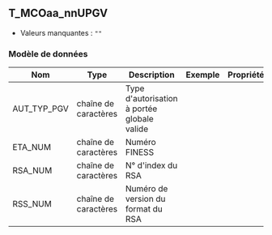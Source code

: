## T_MCOaa_nnUPGV

- Valeurs manquantes : `""`

### Modèle de données

|Nom|Type|Description|Exemple|Propriétés|
|-|-|-|-|-|
|AUT_TYP_PGV|chaîne de caractères|Type d'autorisation à portée globale valide |||
|ETA_NUM|chaîne de caractères|Numéro FINESS|||
|RSA_NUM|chaîne de caractères|N° d'index du RSA |||
|RSS_NUM|chaîne de caractères|Numéro de version du format du RSA|||
